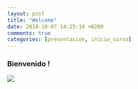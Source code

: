 ```yaml
---
layout: post
title: "Welcome"
date: 2014-10-07 14:25:19 +0200
comments: true
categories: [presentacion, inicio_curso]
---
```


### Bienvenido !

![](https://cdn2.iconfinder.com/data/icons/windows-8-metro-style/512/database.png)
